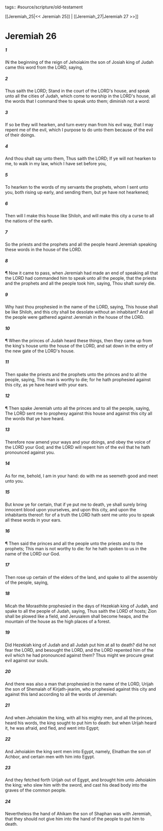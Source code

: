 tags:: #source/scripture/old-testament

[[Jeremiah_25|<< Jeremiah 25]] | [[Jeremiah_27|Jeremiah 27 >>]]

# Jeremiah 26

##### 1

IN the beginning of the reign of Jehoiakim the son of Josiah king of Judah came this word from the LORD, saying,

##### 2

Thus saith the LORD; Stand in the court of the LORD's house, and speak unto all the cities of Judah, which come to worship in the LORD's house, all the words that I command thee to speak unto them; diminish not a word:

##### 3

If so be they will hearken, and turn every man from his evil way, that I may repent me of the evil, which I purpose to do unto them because of the evil of their doings.

##### 4

And thou shalt say unto them, Thus saith the LORD; If ye will not hearken to me, to walk in my law, which I have set before you,

##### 5

To hearken to the words of my servants the prophets, whom I sent unto you, both rising up early, and sending them, but ye have not hearkened;

##### 6

Then will I make this house like Shiloh, and will make this city a curse to all the nations of the earth.

##### 7

So the priests and the prophets and all the people heard Jeremiah speaking these words in the house of the LORD.

##### 8

¶ Now it came to pass, when Jeremiah had made an end of speaking all that the LORD had commanded him to speak unto all the people, that the priests and the prophets and all the people took him, saying, Thou shalt surely die.

##### 9

Why hast thou prophesied in the name of the LORD, saying, This house shall be like Shiloh, and this city shall be desolate without an inhabitant? And all the people were gathered against Jeremiah in the house of the LORD.

##### 10

¶ When the princes of Judah heard these things, then they came up from the king's house unto the house of the LORD, and sat down in the entry of the new gate of the LORD's house.

##### 11

Then spake the priests and the prophets unto the princes and to all the people, saying, This man is worthy to die; for he hath prophesied against this city, as ye have heard with your ears.

##### 12

¶ Then spake Jeremiah unto all the princes and to all the people, saying, The LORD sent me to prophesy against this house and against this city all the words that ye have heard.

##### 13

Therefore now amend your ways and your doings, and obey the voice of the LORD your God; and the LORD will repent him of the evil that he hath pronounced against you.

##### 14

As for me, behold, I am in your hand: do with me as seemeth good and meet unto you.

##### 15

But know ye for certain, that if ye put me to death, ye shall surely bring innocent blood upon yourselves, and upon this city, and upon the inhabitants thereof: for of a truth the LORD hath sent me unto you to speak all these words in your ears.

##### 16

¶ Then said the princes and all the people unto the priests and to the prophets; This man is not worthy to die: for he hath spoken to us in the name of the LORD our God.

##### 17

Then rose up certain of the elders of the land, and spake to all the assembly of the people, saying,

##### 18

Micah the Morasthite prophesied in the days of Hezekiah king of Judah, and spake to all the people of Judah, saying, Thus saith the LORD of hosts; Zion shall be plowed like a field, and Jerusalem shall become heaps, and the mountain of the house as the high places of a forest.

##### 19

Did Hezekiah king of Judah and all Judah put him at all to death? did he not fear the LORD, and besought the LORD, and the LORD repented him of the evil which he had pronounced against them? Thus might we procure great evil against our souls.

##### 20

And there was also a man that prophesied in the name of the LORD, Urijah the son of Shemaiah of Kirjath-jearim, who prophesied against this city and against this land according to all the words of Jeremiah:

##### 21

And when Jehoiakim the king, with all his mighty men, and all the princes, heard his words, the king sought to put him to death: but when Urijah heard it, he was afraid, and fled, and went into Egypt;

##### 22

And Jehoiakim the king sent men into Egypt, namely, Elnathan the son of Achbor, and certain men with him into Egypt.

##### 23

And they fetched forth Urijah out of Egypt, and brought him unto Jehoiakim the king; who slew him with the sword, and cast his dead body into the graves of the common people.

##### 24

Nevertheless the hand of Ahikam the son of Shaphan was with Jeremiah, that they should not give him into the hand of the people to put him to death.
